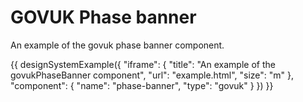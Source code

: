 ---
---
# GOVUK Phase banner

An example of the govuk phase banner component.

{{ designSystemExample({
"iframe": {
    "title": "An example of the govukPhaseBanner component",
    "url": "example.html",
    "size": "m"
},
"component": {
    "name": "phase-banner",
    "type": "govuk"
}
}) }}
